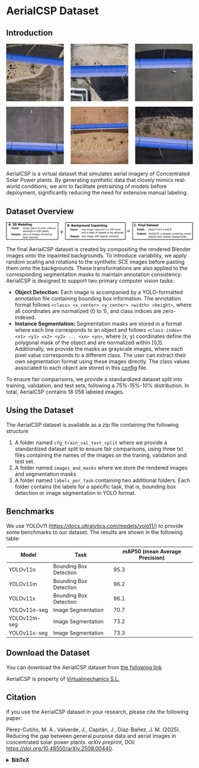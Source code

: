 # AerialCSP Dataset

## Introduction

![samples](images/collage.png)

AerialCSP is a virtual dataset that simulates aerial imagery of Concentrated Solar Power plants. By generating
synthetic data that closely mimics real-world conditions, we aim to facilitate pretraining of models before deployment,
significantly reducing the need for extensive manual labeling.

## Dataset Overview

![images](images/modules_of_paper.png)

The final AerialCSP dataset is created by compositing the rendered Blender images onto the inpainted backgrounds. To introduce variability, we apply random scaling and rotations to the synthetic SCE images before pasting them onto the backgrounds. These transformations are also applied to the corresponding segmentation masks to maintain annotation consistency. AerialCSP is designed to support two primary computer vision tasks:

* **Object Detection:** Each image is accompanied by a YOLO-formatted annotation file containing bounding box information. The annotation format follows `<class> <x_center> <y_center> <width> <height>`, where all coordinates are normalized (0 to 1), and class indices are zero-indexed.
* **Instance Segmentation:** Segmentation masks are stored in a format where each line corresponds to an object and follows `<class-index> <x1> <y1> <x2> <y2> ... <xn> <yn>`, where (x, y) coordinates define the polygonal mask of the object and are normalized within [0,1]. Additionally, we provide the masks as grayscale images, where each pixel value corresponds to a different class. The user can extract their own segmentation format using these images directly. The class values associated to each object are stored in this [config](classes_dict.json) file.

To ensure fair comparisons, we provide a standardized dataset split into training, validation, and test sets, following a 75%-15%-10% distribution. In total, AerialCSP contains 18 058 labeled images.

## Using the Dataset

The AerialCSP dataset is available as a zip file containing the following structure

1. A folder named `cfg_train_val_test_split` where we provide a standardized dataset split to ensure fair comparisons, using three txt files containing the names of the images on the traning, validation and test set.
2. A folder named `images_and_masks` where we store the rendered images and segmentation masks.
3. A folder named `labels_per_task` containing two additional folders. Each folder contains the labels for a specific task, that is, bounding box detection or image segmentation in YOLO format.

## Benchmarks

We use YOLOv11 (https://docs.ultralytics.com/models/yolo11/) to provide some benchmarks to our dataset. The results are shown in the following table:

| Model           | Task                   | mAP50 (mean Average Precision) |
|-----------------|------------------------|--------------------------------|
| YOLOv11n        | Bounding Box Detection | 95.3                           |
| YOLOv11m        | Bounding Box Detection | 96.2                           |
| YOLOv11x        | Bounding Box Detection | 96.1                           |
| YOLOv11n-seg    | Image Segmentation     | 70.7                           |
| YOLOv11m-seg    | Image Segmentation     | 73.2                           |
| YOLOv11x-seg    | Image Segmentation     | 73.3                           |


## Download the Dataset

You can download the AerialCSP dataset from [the following link](https://uses0-my.sharepoint.com/:f:/g/personal/migpercut_alum_us_es/EioSpSmJBZBKlqZKWqIpoowBuYUbvNKg-_s_pOmzuyQ0KA?e=BCYjM9)

AerialCSP is property of [Virtualmechanics S.L.](https://virtualmech.com/) 

## Citation

If you use the AerialCSP dataset in your research, please cite the following paper:

Pérez-Cutiño, M. A., Valverde, J., Capitán, J., Díaz-Bañez, J. M. (2025). Reducing the gap between general purpose data and aerial images in concentrated solar power plants.  *arXiv preprint*, DOI: https://doi.org/10.48550/arXiv.2508.00440.

<details>
<summary><strong>BibTeX</strong></summary>

    @article{perez2025reducing, 
    title={Reducing the gap between general purpose data and aerial images in concentrated solar power plants}, 
    author={Pérez-Cutiño, Miguel-Angel and  Valverde, Juan and Capitán, Jesús and Díaz-Bañez, José-Miguel}, 
    journal={arXiv preprint arXiv:2508.00440},
    year={2025}}
</details>
